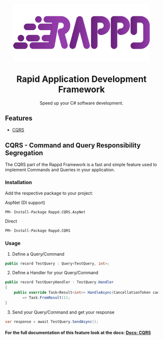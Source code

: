 <p align="center">
<img width="450" src="assets/LogoWithText.svg" alt="Rappd logo">
</p>

<h1 align="center">Rapid Application Development Framework</h1>

<p align="center">Speed up your C# software development.</p>

## Features

   - [CQRS](#cqrs---command-and-query-responsibility-segregation)

## CQRS - Command and Query Responsibility Segregation

The CQRS part of the Rappd Framework is a fast and simple feature used to implement Commands and Queries in your application.

### Installation

Add the respective package to your project:

AspNet (DI support)
```bash
PM> Install-Package Rappd.CQRS.AspNet
```

Direct
```bash
PM> Install-Package Rappd.CQRS
```

### Usage

1.  Define a Query/Command

```csharp
public record TestQuery : Query<TestQuery, int>;
```

2.  Define a Handler for your Query/Command

```csharp
public record TestQueryHandler : TestQuery.Handler
{
    public override Task<Result<int>> HandleAsync(CancellationToken cancellationToken)
        => Task.FromResult(1);
}
```

3.  Send your Query/Command and get your response

```csharp
var response = await TestQuery.SendAsync();
```

#### For the full documentation of this feature look at the docs: [Docs: CQRS](/docs/CQRS.md)
